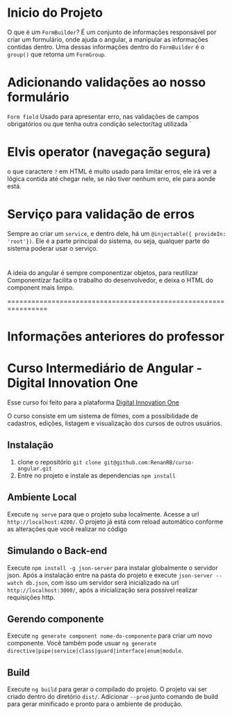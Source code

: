# Inicio do Projeto

O que é um `FormBuilder`?
    É um conjunto de informações responsável por criar um formulário, onde ajuda o angular, a 
    manipular as informações contidas dentro.
Uma dessas informações dentro do `FormBuilder` é o `group()` que retorna um `FormGroup`.

# Adicionando validações ao nosso formulário
`Form field` Usado para apresentar erro, nas validações de campos obrigatórios ou que tenha outra condição
selector/tag utilizada `<mat-error>

# Elvis operator (navegação segura)
o que caractere `?` em HTML é muito usado para limitar erros, ele irá ver a lógica contida até chegar nele, se não tiver nenhum 
erro, ele para aonde está.

# Serviço para validação de erros
Sempre ao criar um `service`, e dentro dele, há um `@injectable({ provideIn: 'root'})`. Ele é a 
parte principal do sistema, ou seja, qualquer parte do sistema poderar usar o serviço.

# 
A ideia do angular é sempre componentizar objetos, para reutilizar
Componentizar facilita o trabalho do desenvolvedor, e deixa o HTML do component mais limpo.








================================================================
# Informações anteriores do professor

# Curso Intermediário de Angular - Digital Innovation One

Esse curso foi feito para a plataforma [Digital Innovation One](https://digitalinnovation.one/)

O curso consiste em um sistema de filmes, com a possibilidade de cadastros, edições, listagem e visualização dos cursos de outros usuários.

## Instalação

1. clone o repositório `git clone git@github.com:RenanRB/curso-angular.git`
2. Entre no projeto e instale as dependencias `npm install`

## Ambiente Local

Execute `ng serve` para que o projeto suba localmente. Acesse a url `http://localhost:4200/`. O projeto já está com reload automático conforme as alterações que você realizar no código

## Simulando o Back-end

Execute `npm install -g json-server` para instalar globalmente o servidor json. Após a instalação entre na pasta do projeto e execute `json-server --watch db.json`, com isso um servidor será inicializado na url `http://localhost:3000/`, após a inicialização sera possível realizar requisições http.

## Gerendo componente

Execute `ng generate component nome-do-componente` para criar um novo componente. Você também pode usuar `ng generate directive|pipe|service|class|guard|interface|enum|module`.

## Build

Execute `ng build` para gerar o compilado do projeto. O projeto vai ser criado dentro do diretório `dist/`. Adicionar `--prod` junto comando de build para gerar minificado e pronto para o ambiente de produção.

